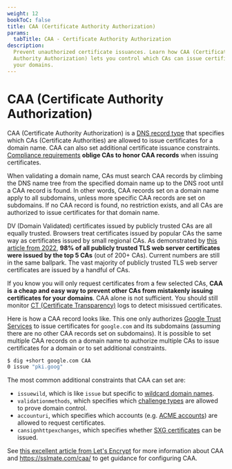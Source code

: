 ```yaml
---
weight: 12
bookToC: false
title: CAA (Certificate Authority Authorization)
params:
  tabTitle: CAA - Certificate Authority Authorization
description:
  Prevent unauthorized certificate issuances. Learn how CAA (Certificate
  Authority Authorization) lets you control which CAs can issue certificates for
  your domains.
---
```


# CAA (Certificate Authority Authorization)

CAA (Certificate Authority Authorization) is a
[DNS record type](https://en.wikipedia.org/wiki/List_of_DNS_record_types) that
specifies which CAs (Certificate Authorities) are allowed to issue certificates
for a domain name. CAA can also set additional certificate issuance constraints.
[Compliance requirements](https://github.com/cabforum/servercert/blob/main/docs/BR.md#3228-caa-records)
**oblige CAs to honor CAA records** when issuing certificates.

When validating a domain name, CAs must search CAA records by climbing the DNS
name tree from the specified domain name up to the DNS root until a CAA record
is found. In other words, CAA records set on a domain name apply to all
subdomains, unless more specific CAA records are set on subdomains. If no CAA
record is found, no restriction exists, and all CAs are authorized to issue
certificates for that domain name.

DV (Domain Validated) certificates issued by publicly trusted CAs are all
equally trusted. Browsers treat certificates issued by popular CAs the same way
as certificates issued by small regional CAs. As demonstrated by
[this article from 2022](https://unmitigatedrisk.com/?p=673), **98% of all
publicly trusted TLS web server certificates were issued by the top 5 CAs** (out
of 200+ CAs). Current numbers are still in the same ballpark. The vast majority
of publicly trusted TLS web server certificates are issued by a handful of CAs.

If you know you will only request certificates from a few selected CAs, **CAA is
a cheap and easy way to prevent other CAs from mistakenly issuing certificates
for your domains**. CAA alone is not sufficient. You should still monitor
[CT (Certificate Transparency)](/webpki/ct/) logs to detect misissued
certificates.

Here is how a CAA record looks like. This one only authorizes
[Google Trust Services](https://pki.goog/faq/#caa) to issue certificates for
`google.com` and its subdomains (assuming there are no other CAA records set on
subdomains). It is possible to set multiple CAA records on a domain name to
authorize multiple CAs to issue certificates for a domain or to set additional
constraints.

```bash
$ dig +short google.com CAA
0 issue "pki.goog"
```

The most common additional constraints that CAA can set are:

- `issuewild`, which is like `issue` but specific to
  [wildcard domain names](https://www.keyfactor.com/blog/what-is-a-wildcard-certificate/).
- `validationmethods`, which specifies which
  [challenge types](/acme/challenges/) are allowed to prove domain control.
- `accounturi`, which specifies which accounts (e.g.
  [ACME accounts](/acme/overview/#account)) are allowed to request certificates.
- `cansignhttpexchanges`, which specifies whether
  [SXG certificates](https://wicg.github.io/webpackage/draft-yasskin-http-origin-signed-responses.html)
  can be issued.

See
[this excellent article from Let's Encrypt](https://letsencrypt.org/docs/caa/)
for more information about CAA and https://sslmate.com/caa/ to get guidance for
configuring CAA.

